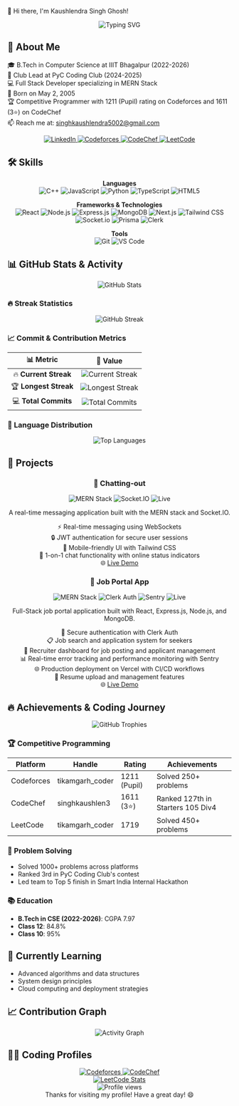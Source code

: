 👋 Hi there, I'm Kaushlendra Singh Ghosh!
<div align="center">
  <img src="https://readme-typing-svg.herokuapp.com?font=Fira+Code&pause=1000&color=6495ED&center=true&vCenter=true&width=435&lines=Full+Stack+Developer;MERN+Stack+Enthusiast;Problem+Solver;Open+Source+Contributor" alt="Typing SVG" />
</div>

## 💫 About Me

🎓 B.Tech in Computer Science at IIIT Bhagalpur (2022-2026)  
🚀 Club Lead at PyC Coding Club (2024-2025)  
💻 Full Stack Developer specializing in MERN Stack  
🎂 Born on May 2, 2005  
🏆 Competitive Programmer with 1211 (Pupil) rating on Codeforces and 1611 (3⭐) on CodeChef  
📫 Reach me at: singhkaushlendra5002@gmail.com

<div align="center">
  <a href="https://www.linkedin.com/in/kaushlendra07/" target="_blank">
    <img src="https://img.shields.io/badge/LinkedIn-0077B5?style=for-the-badge&logo=linkedin&logoColor=white" alt="LinkedIn"/>
  </a>
  <a href="https://codeforces.com/profile/tikamgarh_coder" target="_blank">
    <img src="https://img.shields.io/badge/Codeforces-445f9d?style=for-the-badge&logo=Codeforces&logoColor=white" alt="Codeforces"/>
  </a>
  <a href="https://www.codechef.com/users/singhkaushlen3" target="_blank">
    <img src="https://img.shields.io/badge/CodeChef-5B4638?style=for-the-badge&logo=codechef&logoColor=white" alt="CodeChef"/>
  </a>
  <a href="https://leetcode.com/u/tikamgarh_coder/" target="_blank">
    <img src="https://img.shields.io/badge/LeetCode-FFA116?style=for-the-badge&logo=leetcode&logoColor=white" alt="LeetCode"/>
  </a>
</div>

## 🛠️ Skills
<div align="center">

**Languages**  
![C++](https://img.shields.io/badge/C%2B%2B-00599C?style=for-the-badge&logo=c%2B%2B&logoColor=white)
![JavaScript](https://img.shields.io/badge/JavaScript-F7DF1E?style=for-the-badge&logo=javascript&logoColor=black)
![Python](https://img.shields.io/badge/Python-3776AB?style=for-the-badge&logo=python&logoColor=white)
![TypeScript](https://img.shields.io/badge/TypeScript-007ACC?style=for-the-badge&logo=typescript&logoColor=white)
![HTML5](https://img.shields.io/badge/HTML5-E34F26?style=for-the-badge&logo=html5&logoColor=white)

**Frameworks & Technologies**  
![React](https://img.shields.io/badge/React-20232A?style=for-the-badge&logo=react&logoColor=61DAFB)
![Node.js](https://img.shields.io/badge/Node.js-43853D?style=for-the-badge&logo=node.js&logoColor=white)
![Express.js](https://img.shields.io/badge/Express.js-404D59?style=for-the-badge)
![MongoDB](https://img.shields.io/badge/MongoDB-4EA94B?style=for-the-badge&logo=mongodb&logoColor=white)
![Next.js](https://img.shields.io/badge/Next.js-000000?style=for-the-badge&logo=next.js&logoColor=white)
![Tailwind CSS](https://img.shields.io/badge/Tailwind_CSS-38B2AC?style=for-the-badge&logo=tailwind-css&logoColor=white)
![Socket.io](https://img.shields.io/badge/Socket.io-black?style=for-the-badge&logo=socket.io&badgeColor=010101)
![Prisma](https://img.shields.io/badge/Prisma-3982CE?style=for-the-badge&logo=Prisma&logoColor=white)
![Clerk](https://img.shields.io/badge/Clerk-6C47FF?style=for-the-badge&logo=clerk&logoColor=white)

**Tools**  
![Git](https://img.shields.io/badge/Git-F05032?style=for-the-badge&logo=git&logoColor=white)
![VS Code](https://img.shields.io/badge/Visual_Studio_Code-0078D4?style=for-the-badge&logo=visual%20studio%20code&logoColor=white)

</div>

## 📊 GitHub Stats & Activity

<div align="center">
  <img src="https://github-readme-stats.vercel.app/api?username=kaushlendraghosh&show_icons=true&theme=tokyonight&hide_border=true&include_all_commits=true&count_private=true&border_radius=10" alt="GitHub Stats" />
</div>

### 🔥 Streak Statistics
<div align="center">
  <img src="https://github-readme-streak-stats.herokuapp.com/?user=kaushlendraghosh&theme=tokyonight&hide_border=true&border_radius=10&date_format=M%20j%5B%2C%20Y%5D" alt="GitHub Streak" />
</div>

### 📈 Commit & Contribution Metrics
<div align="center">
  
| 📊 **Metric** | 🔢 **Value** |
|:---:|:---:|
| 🔥 **Current Streak** | ![Current Streak](https://github-readme-streak-stats.herokuapp.com/?user=kaushlendraghosh&theme=tokyonight&hide_border=true&border_radius=10&date_format=M%20j%5B%2C%20Y%5D&card_width=1&hide_total_contributions=true&hide_longest_streak=true) |
| 🏆 **Longest Streak** | ![Longest Streak](https://github-readme-streak-stats.herokuapp.com/?user=kaushlendraghosh&theme=tokyonight&hide_border=true&border_radius=10&date_format=M%20j%5B%2C%20Y%5D&card_width=1&hide_total_contributions=true&hide_current_streak=true) |
| 💻 **Total Commits** | ![Total Commits](https://github-readme-stats.vercel.app/api?username=kaushlendraghosh&show_icons=true&theme=tokyonight&hide_border=true&include_all_commits=true&count_private=true&border_radius=10&card_width=1&hide_stars=true&hide_rank=true&show_only=commits) |

</div>

### 🌟 Language Distribution
<div align="center">
  <img src="https://github-readme-stats.vercel.app/api/top-langs/?username=kaushlendraghosh&layout=compact&theme=tokyonight&hide_border=true&border_radius=10&langs_count=8" alt="Top Languages" />
</div>

## 🚀 Projects
<div align="center">

### 💬 Chatting-out
<img src="https://img.shields.io/badge/MERN-Stack-green?style=for-the-badge" alt="MERN Stack"/>
<img src="https://img.shields.io/badge/Socket.IO-Real--time-blue?style=for-the-badge&logo=socket.io" alt="Socket.IO"/>
<img src="https://img.shields.io/badge/Status-Live-success?style=for-the-badge" alt="Live"/>

A real-time messaging application built with the MERN stack and Socket.IO.

⚡ Real-time messaging using WebSockets  
🔒 JWT authentication for secure user sessions  
📱 Mobile-friendly UI with Tailwind CSS  
👤 1-on-1 chat functionality with online status indicators  
🌐 [Live Demo](https://chatapp-kaushlendra.onrender.com)

### 💼 Job Portal App
<img src="https://img.shields.io/badge/MERN-Stack-green?style=for-the-badge" alt="MERN Stack"/>
<img src="https://img.shields.io/badge/Clerk-Auth-6C47FF?style=for-the-badge&logo=clerk" alt="Clerk Auth"/>
<img src="https://img.shields.io/badge/Sentry-Monitoring-362D59?style=for-the-badge&logo=sentry" alt="Sentry"/>
<img src="https://img.shields.io/badge/Status-Live-success?style=for-the-badge" alt="Live"/>

Full-Stack job portal application built with React, Express.js, Node.js, and MongoDB.

🔐 Secure authentication with Clerk Auth  
📋 Job search and application system for seekers  
👔 Recruiter dashboard for job posting and applicant management  
📊 Real-time error tracking and performance monitoring with Sentry  
🌐 Production deployment on Vercel with CI/CD workflows  
📄 Resume upload and management features  
🌐 [Live Demo](https://job-portal-app-neww-client.vercel.app/)

</div>

## 🔥 Achievements & Coding Journey
<div align="center">
  <img src="https://github-profile-trophy.vercel.app/?username=kaushlendraghosh&theme=nord&column=7&margin-w=15&margin-h=15" alt="GitHub Trophies" />
</div>

### 🏆 Competitive Programming
| Platform | Handle | Rating | Achievements |
|----------|--------|--------|--------------|
| Codeforces | tikamgarh_coder | 1211 (Pupil) | Solved 250+ problems |
| CodeChef | singhkaushlen3 | 1611 (3⭐) | Ranked 127th in Starters 105 Div4 |
| LeetCode | tikamgarh_coder | 1719 | Solved 450+ problems |

### 🚀 Problem Solving
- Solved 1000+ problems across platforms
- Ranked 3rd in PyC Coding Club's contest
- Led team to Top 5 finish in Smart India Internal Hackathon

### 📚 Education
- **B.Tech in CSE (2022-2026)**: CGPA 7.97
- **Class 12**: 84.8%
- **Class 10**: 95%

## 🌱 Currently Learning
- Advanced algorithms and data structures
- System design principles
- Cloud computing and deployment strategies

## 📈 Contribution Graph
<div align="center">
  <img src="https://github-readme-activity-graph.vercel.app/graph?username=kaushlendraghosh&theme=tokyo-night&hide_border=true&area=true&radius=15" alt="Activity Graph" />
</div>

## 👨‍💻 Coding Profiles
<div align="center">
  <a href="https://codeforces.com/profile/tikamgarh_coder">
    <img src="https://img.shields.io/badge/Codeforces-Pupil%20(1211)-445f9d?style=for-the-badge&logo=Codeforces&logoColor=white" alt="Codeforces"/>
  </a>
  <a href="https://www.codechef.com/users/singhkaushlen3">
    <img src="https://img.shields.io/badge/CodeChef-3%20Star%20(1611)-5B4638?style=for-the-badge&logo=codechef&logoColor=white" alt="CodeChef"/>
  </a>
  
</div>
<div align="center">
  <a href="https://leetcode.com/u/tikamgarh_coder/">
    <img src="https://leetcard.jacoblin.cool/tikamgarh_coder?theme=dark&font=baloo" alt="LeetCode Stats"/>
  </a>
</div>

<div align="center">
  <img src="https://komarev.com/ghpvc/?username=kaushlendraghosh&color=blueviolet&style=flat-square" alt="Profile views" />
</div>

<div align="center">
Thanks for visiting my profile! Have a great day! 😄
</div>
